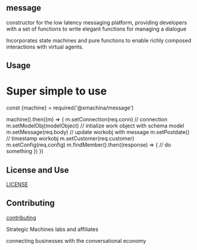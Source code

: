 
## message

constructor for the low latency messaging platform, providing developers with a set of functions to write elegant functions for managing a dialogue

Incorporates state machines and pure functions to enable richly composed interactions with virtual agents.

## Usage

# Super simple to use

const {machine} =    required('@xmachina/message')

machine().then((m) => {
  m.setConnection(req.conn)         // connection
  m.setModelObj(modelObject)        // intialize work object with schema model
  m.setMessage(req.body)           // update workobj with message
  m.setPostdate()                  // timestamp workobj
  m.setCustomer(req.customer)
  m.setConfig(req.config)
  m.findMember().then((response) => {
    // do something
    })
  })

## License and Use
 [LICENSE](./LICENSE.txt)

## Contributing
 [contributing](.github/CONTRIBUTING.md)

Strategic Machines labs and affiliates

connecting businesses with the conversational economy
